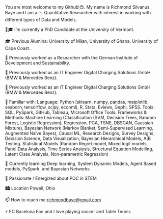 You are most welcome to my Github!😊. My name is Richmond Silvanus Baye and I am a 📉 Quantitative Researcher with interest in working with different types of Data and Models. 

💼🎓 I’m currently a PhD Candidate at the University of Vermont.

🎓 Previous Alumina: University of Milan, University of Ghana, University of Cape Coast.

💼 Previously worked as a Researcher with the German Institute of Development and Sustainability.

💼 Previously worked as an IT Engineer Digital Charging Solutions GmbH (BMW & Mercedes Benz).

💼 Previously worked as an IT Engineer Digital Charging Solutions GmbH (BMW & Mercedes Benz).

📓 Familiar with:
      Language: Python (sklearn, numpy, pandas, matplotlib, seaborn, tensorflow, scipy, econml), R, Stata, Eviews, Gephi, SPSS.
      Tools: SQL, PySpark, GitHub, Tableau, Microsoft Office Tools.
      Frameworks & Methods: Machine Learning (Classification (SVM, Decision Trees, Random Forest, Logistic Regression), 
      Regression, PCA, TSNE, DBSCAN, Gaussian Mixture), Bayesian Network (Markov Blanket, Semi-Supervised Learning, Augmented Naïve Bayes), 
      Causal ML, Research Designs, Survey Designs, Decision Science, Data Visualization, Bayesian Hierarchical Models, A|B Testing.
      Statistical Models (Random Regret model, Mixed logit models, Panel Data Analysis, Time Series Analysis, Structural Equation Modelling, Latent Class Analysis, Non-parametric Regression)

📓 Currently learning Deep learning, System Dynamic Models, Agent Based models, PySpark, and Bayesian Networks

🔋 Passionate / Energized about POC in STEM

🏙 Location Powell, Ohio 

📫 How to reach me richmondbaye@gmail.com

⚡ FC Bacelona Fan and I love playing soccer and Table Tennis
